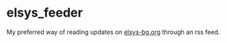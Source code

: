 # elsys_feeder

My preferred way of reading updates on [elsys-bg.org](https://elsys-bg.org/) through an rss feed.
